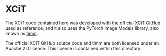 # XCiT

The XCiT code contained here was developed with the official [XCiT GitHub](https://github.com/facebookresearch/xcit) used as reference, and it also uses the PyTorch Image Models library, also known as [timm](https://github.com/rwightman/pytorch-image-models).

The official XCiT GitHub source code and timm are both licensed under an Apache 2.0 license. This license is contained within this directory.